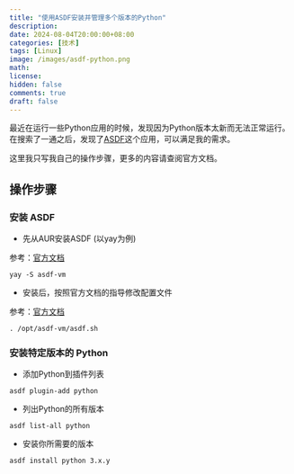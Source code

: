 ```yaml
---
title: "使用ASDF安装并管理多个版本的Python"
description: 
date: 2024-08-04T20:00:00+08:00
categories: [技术]
tags: [Linux]
image: /images/asdf-python.png
math: 
license: 
hidden: false
comments: true
draft: false
---
```

最近在运行一些Python应用的时候，发现因为Python版本太新而无法正常运行。在搜索了一通之后，发现了[ASDF](https://asdf-vm.com)这个应用，可以满足我的需求。

这里我只写我自己的操作步骤，更多的内容请查阅官方文档。

## 操作步骤

### 安装 ASDF

- 先从AUR安装ASDF (以yay为例)

参考：[官方文档](https://asdf-vm.com/guide/getting-started.html#_2-download-asdf)

`yay -S asdf-vm`

- 安装后，按照官方文档的指导修改配置文件

参考：[官方文档](https://asdf-vm.com/guide/getting-started.html#_3-install-asdf)

```~/.zshrc
. /opt/asdf-vm/asdf.sh
```

### 安装特定版本的 Python

- 添加Python到插件列表

`asdf plugin-add python`

- 列出Python的所有版本

`asdf list-all python`

- 安装你所需要的版本

`asdf install python 3.x.y`